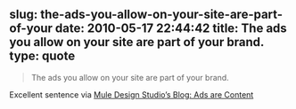 slug: the-ads-you-allow-on-your-site-are-part-of-your
date: 2010-05-17 22:44:42
title: The ads you allow on your site are part of your brand.
type: quote
---

> The ads you allow on your site are part of your brand.

Excellent sentence via [Mule Design Studio’s Blog: Ads are Content](http://weblog.muledesign.com/2010/05/ads_are_content.php)
